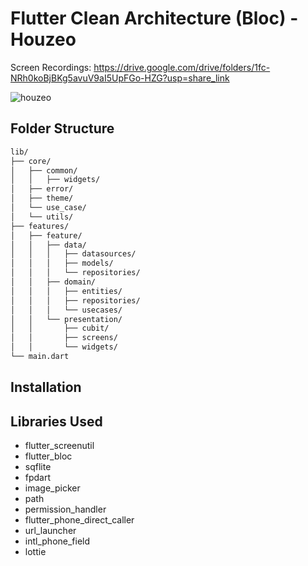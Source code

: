 # Flutter Clean Architecture (Bloc) - Houzeo

Screen Recordings: https://drive.google.com/drive/folders/1fc-NRh0koBjBKg5avuV9aI5UpFGo-HZG?usp=share_link

![houzeo](https://github.com/user-attachments/assets/f0a668fe-7e88-476d-9ae3-4300dc412ddd)


## Folder Structure
```bash
lib/
├── core/
│   ├── common/
│   │   ├── widgets/
│   ├── error/
│   ├── theme/
│   └── use_case/
│   └── utils/
├── features/
│   ├── feature/
│   │   ├── data/
│   │   │   ├── datasources/
│   │   │   ├── models/
│   │   │   └── repositories/
│   │   ├── domain/
│   │   │   ├── entities/
│   │   │   ├── repositories/
│   │   │   └── usecases/
│   │   └── presentation/
│   │       ├── cubit/
│   │       ├── screens/
│   │       └── widgets/
└── main.dart
``` 

## Installation


## Libraries Used
- flutter_screenutil
- flutter_bloc
- sqflite
- fpdart
- image_picker
- path
- permission_handler
- flutter_phone_direct_caller
- url_launcher
- intl_phone_field
- lottie
